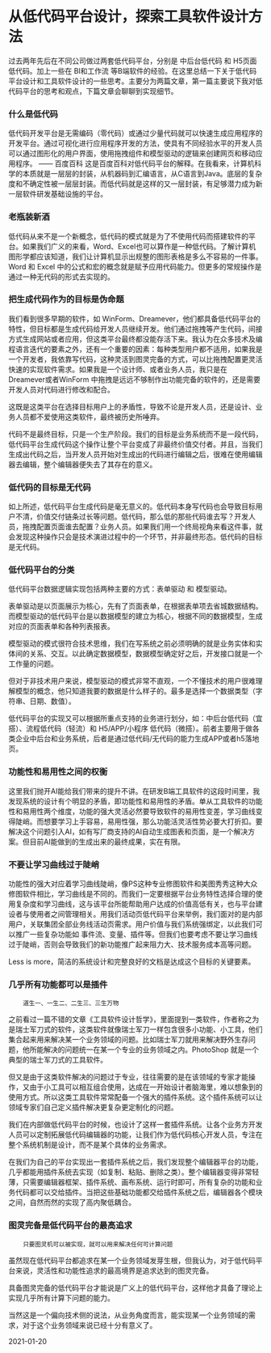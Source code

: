 # 从低代码平台设计，探索工具软件设计方法

过去两年先后在不同公司做过两套低代码平台，分别是 中后台低代码 和 H5页面低代码。加上一些在 BI和工作流 等B端软件的经验。在这里总结一下关于低代码平台设计和工具软件设计的一些思考。主要分为两篇文章，第一篇主要说下我对低代码平台的思考和观点，下篇文章会聊聊到实现细节。

### 什么是低代码

低代码开发平台是无需编码（零代码）或通过少量代码就可以快速生成应用程序的开发平台。通过可视化进行应用程序开发的方法，使具有不同经验水平的开发人员可以通过图形化的用户界面，使用拖拽组件和模型驱动的逻辑来创建网页和移动应用程序。 —— 百度百科
这是百度百科对低代码平台的解释。在我看来，计算机科学的本质就是一层层的封装，从机器码到汇编语言，从C语言到Java。底层的复杂度和不确定性被一层层封装。而低代码就是这样的又一层封装，有足够潜力成为新一层软件研发基础设施的平台。

### 老瓶装新酒
低代码从来不是一个新概念，低代码的模式就是为了不使用代码而搭建软件的平台。如果我们广义的来看，Word、Excel也可以算作是一种低代码。了解计算机图形学都应该知道，我们让计算机显示出规整的图形表格是多么不容易的一件事。Word 和 Excel 中的公式和宏的概念就是赋予应用代码能力。但更多的常规操作是通过一种无代码的形式去实现的。

### 把生成代码作为的目标是伪命题
我们看到很多早期的软件，如 WinForm、Dreamever，他们都具备低代码平台的特性，但目标都是生成代码给开发人员继续开发。他们通过拖拽等产生代码，间接方式生成网站或者应用，但这类平台最终都没能存活下来。我认为在众多技术及编程语言迭代的要素之外，还有一个重要的因素：每种类型用户都不适用，如果我是一个开发者，我依靠写代码，这种灵活到图灵完备的方式，可以比拖拽配置更灵活快速的实现软件需求。如果我是一个设计师、或者业务人员，我只是在Dreamever或者WinForm 中拖拽是远远不够制作出功能完备的软件的，还是需要开发人员对代码进行修改和配合。

这既是这类平台在选择目标用户上的矛盾性，导致不论是开发人员，还是设计、业务人员都不爱使用这类软件，最终被历史所唾弃。

代码不是最终目标，只是一个生产阶段。我们的目标是业务系统而不是一段代码，低代码平台生成代码这个操作让整个平台变成了非最终价值交付者。并且，当我们生成出代码之后，当开发人员开始对生成出的代码进行编辑之后，很难在使用编辑器去编辑，整个编辑器便失去了其存在的意义。

### 低代码的目标是无代码
如上所述，低代码平台生成代码是毫无意义的。低代码本身写代码也会导致目标用户不清，价值交付链条过长等问题。低代码，那么低的那些代码谁去写？开发人员，拖拽配置页面谁去配置？业务人员。如果我们用一个终局视角来看这件事，就会发现这种操作只会是技术演进过程中的一个环节，并非最终形态。低代码的目标是无代码。

### 低代码平台的分类
低代码平台数据逻辑实现包括两种主要的方式：表单驱动 和 模型驱动。

表单驱动是以页面展示为核心，先有了页面表单，在根据表单项去省城数据结构。而模型驱动的低代码平台是以数据模型的建立为核心，根据不同的数据模型，生成对应的页面表单和各种列表报表。

模型驱动的模式很符合技术思维，我们在写系统之前必须明确的就是业务实体和实体间的关系、交互。以此确定数据模型，数据模型确定好之后，开发接口就是一个工作量的问题。

但对于非技术用户来说，模型驱动的模式非常不直观，一个不懂技术的用户很难理解模型的概念，他只知道我要的数据是什么样子的。最多是选择一个数据类型（字符串、日期、数值）。

低代码平台的实现又可以根据所重点支持的业务进行划分，如：中后台低代码（宜搭）、流程低代码（轻流）和 H5/APP/小程序 低代码（微搭）。前者主要用于做各类企业中后台和业务系统，后者是通过低代码/无代码的能力生成APP或者h5落地页。

### 功能性和易用性之间的权衡
这里我们抛开AI能给我们带来的提升不讲。在研发B端工具软件的这段时间里，我发现系统的设计有个明显的矛盾，即功能性和易用性的矛盾。单从工具软件的功能性和易用性两个维度，功能的强大灵活必然要导致软件的易用性变差，学习曲线变得陡峭。而想要学习上手容易，易用性强，那么功能活灵活性势必要大打折扣。要解决这个问题引入AI，如有写厂商支持的AI自动生成图表和页面，是一个解决方案。但目前AI能做到的生成出来的最终成果，实在有限。

### 不要让学习曲线过于陡峭
功能性的强大对应着学习曲线陡峭，像PS这种专业修图软件和美图秀秀这种大众修图软件相比，学习曲线是不同的。而我们一定要根据平台业务特性选择合理的使用复杂度和学习曲线，这与该平台所能帮助用户达成的价值高低有关，也与平台建设者与使用者之间管理相关。用我们活动页低代码平台来举例，我们面对的是内部用户，关联集团全部业务线活动页需求。用户价值与我们系统强绑定，以此我们可以推广一些复杂功能如 事件流、变量、插件等。但我们也要考虑不要让学习曲线过于陡峭，否则会导致我们的新功能推广起来阻力大、技术服务成本高等问题。

Less is more，简洁的系统设计和完整良好的文档是达成这个目标的关键要素。

### 几乎所有功能都可以是插件

        道生一、一生二、二生三、三生万物

之前看过一篇不错的文章《工具软件设计哲学》，里面提到一类软件，作者称之为是瑞士军刀式的软件，这类软件就像瑞士军刀一样包含很多小功能、小工具，他们集合起来用来解决某一个业务领域的问题。比如瑞士军刀就用来解决野外生存问题，他所能解决的问题统一在某一个专业的业务领域之内。PhotoShop 就是一个典型的瑞士军刀式的工具软件。

但又是由于这类软件解决的问题过于专业，往往需要的是在该领域的专家才能操作，又由于小工具可以相互组合使用，达成在一开始设计者脑海里，难以想象到的使用方式。所以这类工具软件常常配备一个强大的插件系统。这个插件系统可以让领域专家们自己定义插件解决更复杂更定制化的问题。

我们在内部做低代码平台的时候，也设计了这样一套插件系统。让各个业务方开发人员可以定制拓展低代码编辑器的功能，让我们作为低代码核心开发人员，专注在整个系统机制是设计，而不是某个具体的业务需求。

在我们为自己的平台实现出一套插件系统之后，我们发现整个编辑器平台的功能，几乎都能用插件系统去实现（如复制、粘贴、删除之类）。整个编辑器变得非常轻薄，只需要编辑器框架、插件系统、画布系统、运行时即可，所有复杂的功能和业务代码都可以交给插件。当把这些基础功能都交给插件系统之后，编辑器各个模块之间，自然而然的实现了高内聚低耦合。

### 图灵完备是低代码平台的最高追求

        只要图灵机可以被实现，就可以用来解决任何可计算问题

虽然现在低代码平台都追求在某一个业务领域发芽生根，但我认为，对于低代码平台来说，灵活性和功能性追求的最高境界是追求达到的图灵完备。

具备图灵完备的低代码平台才能说是广义上的低代码平台，这样他才具备了理论上实现几乎所有计算下问题的能力。

当然这是一个偏向技术侧的说法，从业务角度而言，能实现某一个业务领域的需求，对于这个业务领域来说已经十分有意义了。

2021-01-20